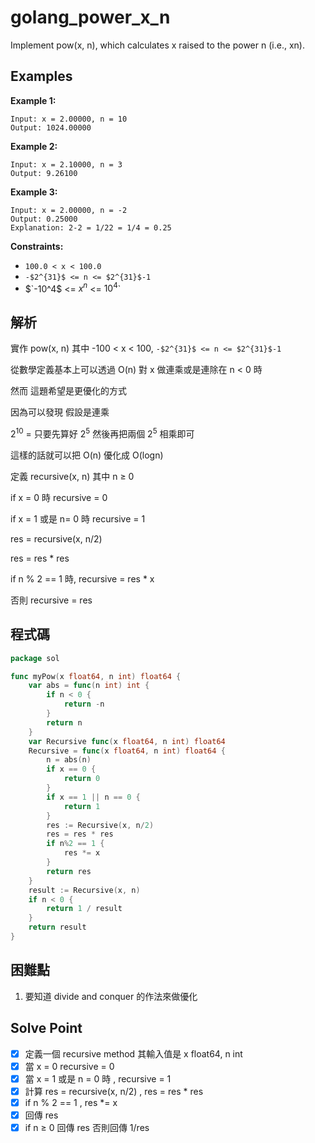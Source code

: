 # golang_power_x_n

Implement pow(x, n), which calculates x raised to the power n (i.e., xn).

## Examples

**Example 1:**

```
Input: x = 2.00000, n = 10
Output: 1024.00000

```

**Example 2:**

```
Input: x = 2.10000, n = 3
Output: 9.26100

```

**Example 3:**

```
Input: x = 2.00000, n = -2
Output: 0.25000
Explanation: 2-2 = 1/22 = 1/4 = 0.25

```

**Constraints:**

- `100.0 < x < 100.0`
- `-$2^{31}$ <= n <= $2^{31}$-1`
- $`-10^4$ <= $x^n$ <= $10^4$`

## 解析

實作 pow(x, n) 其中  -100 < x < 100,  `-$2^{31}$ <= n <= $2^{31}$-1`

從數學定義基本上可以透過 O(n) 對 x 做連乘或是連除在 n < 0 時

然而 這題希望是更優化的方式

因為可以發現 假設是連乘

$2^{10}$ = 只要先算好 $2^5$ 然後再把兩個 $2^5$ 相乘即可

這樣的話就可以把 O(n) 優化成 O(logn)

定義 recursive(x, n) 其中 n ≥ 0

if x = 0 時 recursive = 0

if x = 1 或是 n= 0 時 recursive = 1

res = recursive(x, n/2)

res = res * res 

if n % 2 == 1 時, recursive = res * x

否則 recursive = res

## 程式碼
```go
package sol

func myPow(x float64, n int) float64 {
	var abs = func(n int) int {
		if n < 0 {
			return -n
		}
		return n
	}
	var Recursive func(x float64, n int) float64
	Recursive = func(x float64, n int) float64 {
		n = abs(n)
		if x == 0 {
			return 0
		}
		if x == 1 || n == 0 {
			return 1
		}
		res := Recursive(x, n/2)
		res = res * res
		if n%2 == 1 {
			res *= x
		}
		return res
	}
	result := Recursive(x, n)
	if n < 0 {
		return 1 / result
	}
	return result
}

```
## 困難點

1. 要知道 divide and conquer 的作法來做優化

## Solve Point

- [x]  定義一個 recursive method 其輸入值是 x float64, n int
- [x]  當 x = 0  recursive = 0
- [x]  當 x = 1 或是 n = 0 時 , recursive = 1
- [x]  計算 res = recursive(x, n/2) , res = res * res
- [x]  if n % 2 == 1 , res *= x
- [x]  回傳 res
- [x]  if  n ≥ 0 回傳 res  否則回傳 1/res